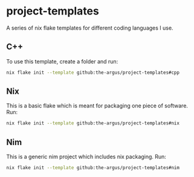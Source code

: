 # project-templates

A series of nix flake templates for different coding languages I use.

## C++

To use this template, create a folder and run:

```bash
nix flake init --template github:the-argus/project-templates#cpp
```

## Nix

This is a basic flake which is meant for packaging one piece of software. Run:

```bash
nix flake init --template github:the-argus/project-templates#nix
```

## Nim

This is a generic nim project which includes nix packaging. Run:

```bash
nix flake init --template github:the-argus/project-templates#nim
```
